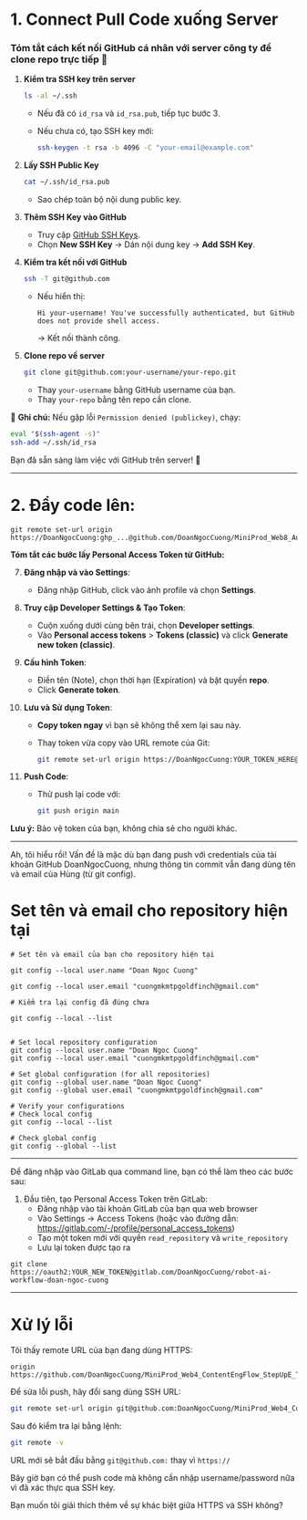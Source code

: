 # 1. Connect Pull Code xuống Server

### **Tóm tắt cách kết nối GitHub cá nhân với server công ty để clone repo trực tiếp** 🚀

1. **Kiểm tra SSH key trên server**
    
    ```bash
    ls -al ~/.ssh
    ```
    
    - Nếu đã có `id_rsa` và `id_rsa.pub`, tiếp tục bước 3.
    - Nếu chưa có, tạo SSH key mới:
        
        ```bash
        ssh-keygen -t rsa -b 4096 -C "your-email@example.com"
        ```
        
2. **Lấy SSH Public Key**
    
    ```bash
    cat ~/.ssh/id_rsa.pub
    ```
    
    - Sao chép toàn bộ nội dung public key.
3. **Thêm SSH Key vào GitHub**
    
    - Truy cập [GitHub SSH Keys](https://github.com/settings/keys).
    - Chọn **New SSH Key** → Dán nội dung key → **Add SSH Key**.
4. **Kiểm tra kết nối với GitHub**
    
    ```bash
    ssh -T git@github.com
    ```
    
    - Nếu hiển thị:
        
        ```
        Hi your-username! You've successfully authenticated, but GitHub does not provide shell access.
        ```
        
        → Kết nối thành công.
5. **Clone repo về server**
    
    ```bash
    git clone git@github.com:your-username/your-repo.git
    ```
    
    - Thay `your-username` bằng GitHub username của bạn.
    - Thay `your-repo` bằng tên repo cần clone.

📌 **Ghi chú:** Nếu gặp lỗi `Permission denied (publickey)`, chạy:

```bash
eval "$(ssh-agent -s)"
ssh-add ~/.ssh/id_rsa
```

Bạn đã sẵn sàng làm việc với GitHub trên server! 🚀

---

 # 2. Đẩy code lên: 
```
git remote set-url origin https://DoanNgocCuong:ghp_...@github.com/DoanNgocCuong/MiniProd_Web8_AutoPromptingTuning_T2_2025.git
```

**Tóm tắt các bước lấy Personal Access Token từ GitHub:**

7. **Đăng nhập và vào Settings**:
    
    - Đăng nhập GitHub, click vào ảnh profile và chọn **Settings**.
8. **Truy cập Developer Settings & Tạo Token**:
    
    - Cuộn xuống dưới cùng bên trái, chọn **Developer settings**.
    - Vào **Personal access tokens** > **Tokens (classic)** và click **Generate new token (classic)**.
9. **Cấu hình Token**:
    
    - Điền tên (Note), chọn thời hạn (Expiration) và bật quyền **repo**.
    - Click **Generate token**.
10. **Lưu và Sử dụng Token**:
    
    - **Copy token ngay** vì bạn sẽ không thể xem lại sau này.
    - Thay token vừa copy vào URL remote của Git:
        
        ```bash
        git remote set-url origin https://DoanNgocCuong:YOUR_TOKEN_HERE@github.com/DoanNgocCuong/MiniProd_Web8_AutoPromptingTuning_T2_2025.git
        ```
        
11. **Push Code**:
    
    - Thử push lại code với:
        
        ```bash
        git push origin main
        ```
        

**Lưu ý:** Bảo vệ token của bạn, không chia sẻ cho người khác.

---

Ah, tôi hiểu rồi! Vấn đề là mặc dù bạn đang push với credentials của tài khoản GitHub DoanNgocCuong, nhưng thông tin commit vẫn đang dùng tên và email của Hùng (từ git config).

# Set tên và email cho repository hiện tại

```
# Set tên và email của bạn cho repository hiện tại

git config --local user.name "Doan Ngoc Cuong"

git config --local user.email "cuongmkmtpgoldfinch@gmail.com"

# Kiểm tra lại config đã đúng chưa

git config --local --list


# Set local repository configuration
git config --local user.name "Doan Ngoc Cuong"
git config --local user.email "cuongmkmtpgoldfinch@gmail.com"

# Set global configuration (for all repositories)
git config --global user.name "Doan Ngoc Cuong"
git config --global user.email "cuongmkmtpgoldfinch@gmail.com"

# Verify your configurations
# Check local config
git config --local --list

# Check global config
git config --global --list
```

---


Để đăng nhập vào GitLab qua command line, bạn có thể làm theo các bước sau:

1. Đầu tiên, tạo Personal Access Token trên GitLab:
   - Đăng nhập vào tài khoản GitLab của bạn qua web browser
   - Vào Settings -> Access Tokens (hoặc vào đường dẫn: https://gitlab.com/-/profile/personal_access_tokens)
   - Tạo một token mới với quyền `read_repository` và `write_repository`
   - Lưu lại token được tạo ra
```
git clone https://oauth2:YOUR_NEW_TOKEN@gitlab.com/DoanNgocCuong/robot-ai-workflow-doan-ngoc-cuong
```


---

# Xử lý lỗi 

Tôi thấy remote URL của bạn đang dùng HTTPS:
```
origin  https://github.com/DoanNgocCuong/MiniProd_Web4_ContentEngFlow_StepUpE_T102024
```

Để sửa lỗi push, hãy đổi sang dùng SSH URL:

```bash
git remote set-url origin git@github.com:DoanNgocCuong/MiniProd_Web4_ContentEngFlow_StepUpE_T102024.git
```

Sau đó kiểm tra lại bằng lệnh:
```bash
git remote -v
```

URL mới sẽ bắt đầu bằng `git@github.com:` thay vì `https://`

Bây giờ bạn có thể push code mà không cần nhập username/password nữa vì đã xác thực qua SSH key.

Bạn muốn tôi giải thích thêm về sự khác biệt giữa HTTPS và SSH không?
